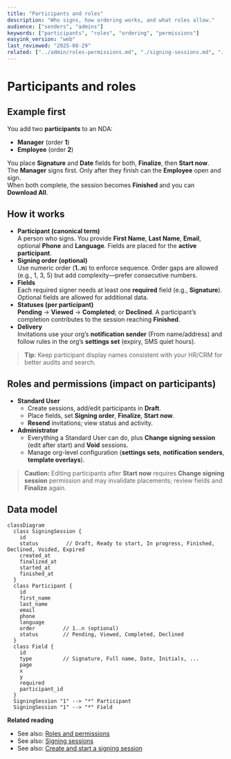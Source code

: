 ```yaml
---
title: "Participants and roles"
description: "Who signs, how ordering works, and what roles allow."
audience: ["senders", "admins"]
keywords: ["participants", "roles", "ordering", "permissions"]
easyink_version: "web"
last_reviewed: "2025-08-29"
related: ["../admin/roles-permissions.md", "./signing-sessions.md", "../how-to/create-and-send-document.md"]
---
```


# Participants and roles

## Example first
You add two **participants** to an NDA:
- **Manager** (order **1**)
- **Employee** (order **2**)

You place **Signature** and **Date** fields for both, **Finalize**, then **Start now**.  
The **Manager** signs first. Only after they finish can the **Employee** open and sign.  
When both complete, the session becomes **Finished** and you can **Download All**.

## How it works
- **Participant (canonical term)**  
  A person who signs. You provide **First Name**, **Last Name**, **Email**, optional **Phone** and **Language**. Fields are placed for the **active participant**.
- **Signing order (optional)**  
  Use numeric order (**1..n**) to enforce sequence. Order gaps are allowed (e.g., 1, 3, 5) but add complexity—prefer consecutive numbers.
- **Fields**  
  Each required signer needs at least one **required** field (e.g., **Signature**). Optional fields are allowed for additional data.
- **Statuses (per participant)**  
  **Pending** → **Viewed** → **Completed**; or **Declined**. A participant’s completion contributes to the session reaching **Finished**.
- **Delivery**  
  Invitations use your org’s **notification sender** (From name/address) and follow rules in the org’s **settings set** (expiry, SMS quiet hours).

> **Tip:** Keep participant display names consistent with your HR/CRM for better audits and search.

## Roles and permissions (impact on participants)
- **Standard User**
  - Create sessions, add/edit participants in **Draft**.
  - Place fields, set **Signing order**, **Finalize**, **Start now**.
  - **Resend** invitations; view status and activity.
- **Administrator**
  - Everything a Standard User can do, plus **Change signing session** (edit after start) and **Void** sessions.
  - Manage org-level configuration (**settings sets**, **notification senders**, **template overlays**).

> **Caution:** Editing participants after **Start now** requires **Change signing session** permission and may invalidate placements; review fields and **Finalize** again.

## Data model
```mermaid
classDiagram
  class SigningSession {
    id
    status         // Draft, Ready to start, In progress, Finished, Declined, Voided, Expired
    created_at
    finalized_at
    started_at
    finished_at
  }
  class Participant {
    id
    first_name
    last_name
    email
    phone
    language
    order         // 1..n (optional)
    status        // Pending, Viewed, Completed, Declined
  }
  class Field {
    id
    type          // Signature, Full name, Date, Initials, ...
    page
    x
    y
    required
    participant_id
  }
  SigningSession "1" --> "*" Participant
  SigningSession "1" --> "*" Field
```

**Related reading**
- See also: [Roles and permissions](../admin/roles-permissions.md)  
- See also: [Signing sessions](./signing-sessions.md)  
- See also: [Create and start a signing session](../how-to/create-and-send-document.md)
